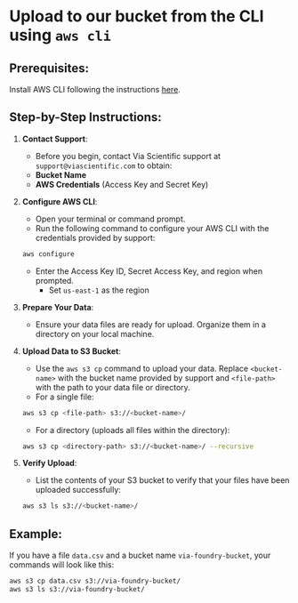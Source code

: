 # Upload to our bucket from the CLI using `aws cli`

## Prerequisites:

Install AWS CLI following the instructions [here](https://docs.aws.amazon.com/cli/latest/userguide/install-cliv2.html).

## Step-by-Step Instructions:

1. **Contact Support**:
     * Before you begin, contact Via Scientific support at `support@viascientific.com` to obtain:
     * **Bucket Name**
     * **AWS Credentials** (Access Key and Secret Key)

2. **Configure AWS CLI**:
     * Open your terminal or command prompt.
     * Run the following command to configure your AWS CLI with the credentials provided by support:
     ```bash
     aws configure
     ```
     * Enter the Access Key ID, Secret Access Key, and region when prompted.
         * Set `us-east-1` as the region

3. **Prepare Your Data**:
    * Ensure your data files are ready for upload. Organize them in a directory on your local machine.

4. **Upload Data to S3 Bucket**:
     * Use the `aws s3 cp` command to upload your data. Replace `<bucket-name>` with the bucket name provided by support and `<file-path>` with the path to your data file or directory.
     * For a single file:
     ```bash
     aws s3 cp <file-path> s3://<bucket-name>/
     ```
     * For a directory (uploads all files within the directory):
     ```bash
     aws s3 cp <directory-path> s3://<bucket-name>/ --recursive
     ```

5. **Verify Upload**:
     * List the contents of your S3 bucket to verify that your files have been uploaded successfully:
     ```bash
     aws s3 ls s3://<bucket-name>/
     ```

## Example:
If you have a file `data.csv` and a bucket name `via-foundry-bucket`, your commands will look like this:
```bash
aws s3 cp data.csv s3://via-foundry-bucket/
aws s3 ls s3://via-foundry-bucket/
```
